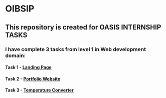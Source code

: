 # OIBSIP
## This repository is created for OASIS INTERNSHIP TASKS
### I have complete 3 tasks from level 1 in Web development domain:
#### Task 1 - [Landing Page](https://amit2908kumar.github.io/OIBSIP/𝒐𝒊𝒃𝒔𝒊𝒑_𝒕𝒂𝒔𝒌𝒏𝒐_1/index.html)
#### Task 2 - [Portfolio Website](https://amit2908kumar.github.io/OIBSIP/𝒐𝒊𝒃𝒔𝒊𝒑_𝒕𝒂𝒔𝒌𝒏𝒐_2/index.html)
#### Task 3 - [Temperature Converter](https://amit2908kumar.github.io/OIBSIP/𝒐𝒊𝒃𝒔𝒊𝒑_𝒕𝒂𝒔𝒌𝒏𝒐_3/index.html)
